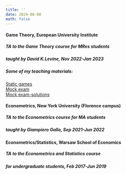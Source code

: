 ```yaml
---
title: ''
date: 2024-08-08
math: false
---
```

#### **Game Theory**, European University Institute  
##### TA to the Game Theory course for MRes students 
##### taught by David K.Levine, Nov 2022-Jan 2023
#####                                            
##### Some of my teaching materials: 
[Static games](/uploads/Static%20game-example.pdf)\
[Mock exam](/uploads/Mock%20exam.pdf)\
[Mock exam-solutions](/uploads/Mock%20exam-solutions.pdf)

#### **Econometrics**, New York University (Florence campus)  
##### TA to the Econometrics course for MA students 
##### taught by Giampiero Gallo, Sep 2021-Jun 2022

#### **Econometrics/Statistics**, Warsaw School of Economics  
##### TA to the Econometrics and Statistics course 
##### for undergraduate students, Feb 2017-Jun 2019